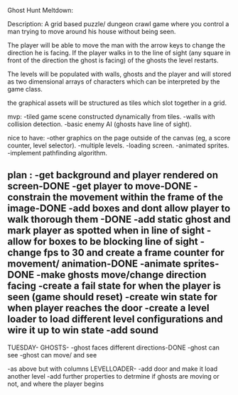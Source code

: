 Ghost Hunt Meltdown:

Description: 
A grid based puzzle/ dungeon crawl game where you control a man trying to move around his house without being seen. 

The player will be able to move the man with the arrow keys to change the direction he is facing. If the player walks in to the line of sight (any square in front of the direction the ghost is facing) of the ghosts the level restarts.

The levels will be populated with walls, ghosts and the player and will stored as two dimensional arrays of characters which can be interpreted by the game class. 

the graphical assets will be structured as tiles which slot together in a grid. 


mvp:
-tiled game scene constructed dynamically from tiles.
-walls with collision detection.
-basic enemy AI (ghosts have line of sight).


nice to have:
-other graphics on the page outside of the canvas (eg, a score counter, level selector).
-multiple levels.
-loading screen.
-animated sprites.
-implement pathfinding algorithm. 
 

plan :
-get background and player rendered on screen-DONE
-get player to move-DONE
-constrain the movement within the frame of the image-DONE
-add boxes and dont allow player to walk thorough them -DONE
-add static ghost and mark player as spotted when in line of sight
-allow for boxes to be blocking line of sight
-change fps to 30 and create a frame counter for movement/ animation-DONE
-animate sprites-DONE
-make ghosts move/change direction facing
-create a fail state for when the player is seen (game should reset)
-create win state for when player reaches the door 
-create a level loader to load different level configurations and wire it up to win state
-add sound
-


TUESDAY-
GHOSTS-
-ghost faces different directions-DONE
-ghost can see
-ghost can move/ and see

-as above but with columns 
LEVELLOADER-
-add door and make it load another level 
-add further properties to detrmine if ghosts are moving or not, and where the player begins 
 